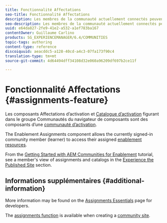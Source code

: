 ```yaml
---
title: Fonctionnalité Affectations
seo-title: Fonctionnalité Affectations
description: Les membres de la communauté actuellement connectés peuvent accéder aux ressources d'activation attribuées
seo-description: Les membres de la communauté actuellement connectés peuvent accéder aux ressources d'activation attribuées
uuid: e64da827-2fe9-41e2-a532-a1ef783ba167
contentOwner: Guillaume Carlino
products: SG_EXPERIENCEMANAGER/6.4/COMMUNITIES
topic-tags: authoring
content-type: reference
discoiquuid: aeacddc5-a128-40cd-a4c3-07fa173f90c4
translation-type: tm+mt
source-git-commit: 4d64494dff34108d32e060a96209df697b2ce11f

---
```



# Fonctionnalité Affectations {#assignments-feature}

Les composants Affectations d’activation et [Catalogue d’activation](catalog.md) figurant dans le groupe Communautés du navigateur de composants sont des composants d’une [communauté d’activation](overview.md#enablement-community).

The Enablement Assignments component allows the currently signed-in community member (learner) to access their assigned [enablement resources](resources.md).

From the [Getting Started with AEM Communities for Enablement](getting-started-enablement.md) tutorial, see a member&#39;s view of assignments and catalogs in the [Experience the Published Site](enablement-published-site.md) section.

## Informations supplémentaires {#additional-information}

More information may be found on the [Assignments Essentials](essentials-assignments.md) page for developers.

The [assignments function](functions.md#assignments-function) is available when creating a [community site](sites-console.md).

